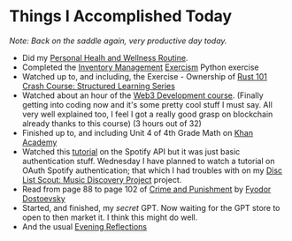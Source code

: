 # Things I Accomplished Today

_Note: Back on the saddle again, very productive day today._

- Did my [Personal Healh and Wellness Routine](../../routines/2024/personal-health-and-wellness-routine-2024-week-2.md).
- Completed the [Inventory Management](https://exercism.org/tracks/python/exercises/inventory-management) [Exercism](https://exercism.org) Python exercise
- Watched up to, and including, the Exercise - Ownership of [Rust 101 Crash Course: Structured Learning Series](https://www.youtube.com/watch?v=lzKeecy4OmQ)
- Watched about an hour of the [Web3 Development course](https://www.youtube.com/watch?v=gyMwXuJrbJQ). (Finally getting into coding now and it's some pretty cool stuff I must say. All very well explained too, I feel I got a really good grasp on blockchain already thanks to this course) (3 hours out of 32)
- Finished up to, and including Unit 4 of 4th Grade Math on [Khan Academy](https://www.khanacademy.org)
- Watched this [tutorial](https://www.youtube.com/watch?v=WAmEZBEeNmg) on the Spotify API but it was just basic authentication stuff. Wednesday I have planned to watch a tutorial on OAuth Spotify authentication; that which I had troubles with on my [Disc List Scout: Music Discovery Project](https://github.com/evorhard/Disc-List-Scout--Music-Discovery) project.
- Read from page 88 to page 102 of [Crime and Punishment](https://www.goodreads.com/book/show/7144.Crime_and_Punishment) by [Fyodor Dostoevsky](https://www.goodreads.com/author/show/3137322.Fyodor_Dostoevsky)
- Started, and finished, my _secret_ GPT. Now waiting for the GPT store to open to then market it. I think this might do well.
- And the usual [Evening Reflections](../../routines/evening-reflections.md)
